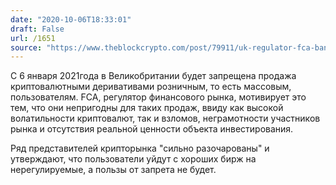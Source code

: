```yaml
---
date: "2020-10-06T18:33:01"
draft: False
url: /1651
source: "https://www.theblockcrypto.com/post/79911/uk-regulator-fca-bans-crypto-derivatives-retail-users"
---
```


С 6 января 2021года в Великобритании будет запрещена продажа криптовалютными деривативами розничным, то есть массовым, пользователям. FCA, регулятор финансового рынка, мотивирует это тем, что они непригодны для таких продаж, ввиду как высокой волатильности криптовалют, так и взломов, неграмотности участников рынка и отсутствия реальной ценности объекта инвестирования.

Ряд представителей крипторынка "сильно разочарованы" и утверждают, что пользователи уйдут с хороших бирж на нерегулируемые, а пользы от запрета не будет.
